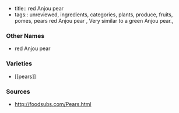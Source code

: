 - title:: red Anjou pear
- tags:: unreviewed, ingredients, categories, plants, produce, fruits, pomes, pears
red Anjou pear , Very similar to a green Anjou pear.,

### Other Names

* red Anjou pear

### Varieties

* [[pears]]

### Sources
* http://foodsubs.com/Pears.html
